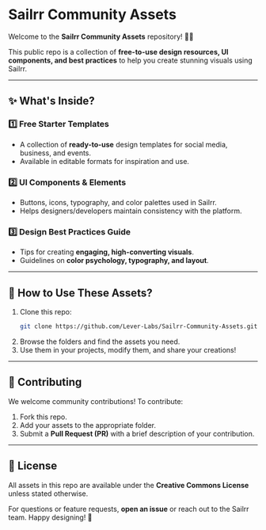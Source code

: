 # Sailrr Community Assets

Welcome to the **Sailrr Community Assets** repository! 🎨🚀

This public repo is a collection of **free-to-use design resources, UI components, and best practices** to help you create stunning visuals using Sailrr.

---
## ✨ What's Inside?

### 1️⃣ Free Starter Templates
- A collection of **ready-to-use** design templates for social media, business, and events.
- Available in editable formats for inspiration and use.

### 2️⃣ UI Components & Elements
- Buttons, icons, typography, and color palettes used in Sailrr.
- Helps designers/developers maintain consistency with the platform.

### 3️⃣ Design Best Practices Guide
- Tips for creating **engaging, high-converting visuals**.
- Guidelines on **color psychology, typography, and layout**.
<!--
### 4️⃣ Community Showcase
- A space to highlight **amazing designs created by users**.
- Submit your designs via **pull requests** to be featured! -->

---
## 🎨 How to Use These Assets?
1. Clone this repo:
   ```sh
   git clone https://github.com/Lever-Labs/Sailrr-Community-Assets.git
   ```
2. Browse the folders and find the assets you need.
3. Use them in your projects, modify them, and share your creations!

---
## 📢 Contributing
We welcome community contributions! To contribute:
1. Fork this repo.
2. Add your assets to the appropriate folder.
3. Submit a **Pull Request (PR)** with a brief description of your contribution.

---
## 📜 License
All assets in this repo are available under the **Creative Commons License** unless stated otherwise.

For questions or feature requests, **open an issue** or reach out to the Sailrr team. Happy designing! 🎉


